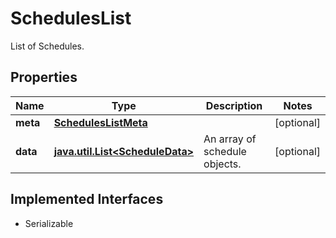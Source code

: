 

# SchedulesList

List of Schedules.

## Properties

Name | Type | Description | Notes
------------ | ------------- | ------------- | -------------
**meta** | [**SchedulesListMeta**](SchedulesListMeta.md) |  |  [optional]
**data** | [**java.util.List&lt;ScheduleData&gt;**](ScheduleData.md) | An array of schedule objects. |  [optional]


## Implemented Interfaces

* Serializable


